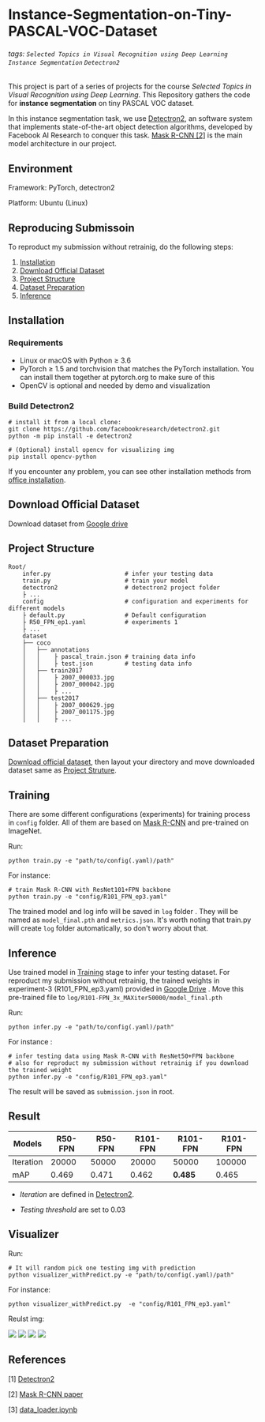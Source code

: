 # Instance-Segmentation-on-Tiny-PASCAL-VOC-Dataset

###### tags: `Selected Topics in Visual Recognition using Deep Learning` `Instance Segmentation` `Detectron2`

This project is part of a series of projects for the course *Selected Topics in Visual Recognition using Deep Learning*. This Repository gathers the code for **instance segmentation** on tiny PASCAL VOC dataset.

In this instance segmentation task, we use [Detectron2](https://github.com/facebookresearch/detectron2), an software system that implements state-of-the-art object detection algorithms, developed by Facebook AI Research to conquer this task. [Mask R-CNN [2]](https://arxiv.org/abs/1703.06870) is the main model architecture in our project.

## Environment

Framework: PyTorch, detectron2

Platform: Ubuntu (Linux)

## Reproducing Submissoin
To reproduct my submission without retrainig, do the following steps:

1. [Installation](#Installation)
2. [Download Official Dataset](#Download-Official-Dataset)
3. [Project Structure](#Project-Structure)
4. [Dataset Preparation](#Dataset-Preparation)
5. [Inference](#Inference)

## Installation
### Requirements
- Linux or macOS with Python ≥ 3.6
- PyTorch ≥ 1.5 and torchvision that matches the PyTorch installation. You can install them together at pytorch.org to make sure of this
- OpenCV is optional and needed by demo and visualization

### Build Detectron2
```
# install it from a local clone:
git clone https://github.com/facebookresearch/detectron2.git
python -m pip install -e detectron2

# (Optional) install opencv for visualizing img
pip install opencv-python
```

If you encounter any problem, you can see other installation methods from [office installation](https://github.com/facebookresearch/detectron2/blob/master/INSTALL.md).

## Download Official Dataset
Download dataset from [Google drive](https://drive.google.com/drive/folders/1fGg03EdBAxjFumGHHNhMrz2sMLLH04FK)

## Project Structure
```
Root/
    infer.py                     # infer your testing data
    train.py                     # train your model
    detectron2                   # detectron2 project folder
    ├ ...
    config                       # configuration and experiments for different models
    ├ default.py                 # Default configuration
    ├ R50_FPN_ep1.yaml           # experiments 1
    ├ ...
    dataset
    ├── coco
    │   ├── annotations         
    │   │    ├ pascal_train.json # training data info
    │   │    ├ test.json         # testing data info
    │   ├── train2017 
    │   │    ├ 2007_000033.jpg
    │   │    ├ 2007_000042.jpg
    │   │    ├ ...
    │   ├── test2017
    │   │    ├ 2007_000629.jpg
    │   │    ├ 2007_001175.jpg
    │   │    ├ ...
```

## Dataset Preparation
[Download official dataset](#Download-Official-Dataset), then layout your directory and move downloaded dataset same as [Project Struture](#Project-Structure).

## Training 
There are some different configurations (experiments) for training process in ```config``` folder. All of them are based on [Mask R-CNN](https://arxiv.org/abs/1703.06870) and pre-trained on ImageNet.

Run:
```
python train.py -e "path/to/config(.yaml)/path"
```

For instance:
```
# train Mask R-CNN with ResNet101+FPN backbone 
python train.py -e "config/R101_FPN_ep3.yaml" 
```

The trained model and log info will be saved in ```log``` folder . They will be named as ```model_final.pth``` and ```metrics.json```. It's worth noting that train.py will create ```log``` folder automatically, so don't worry about that.



## Inference
Use trained model in [Training](#Training) stage to infer your testing dataset. For reproduct my submission without retrainig, the trained weights in experiment-3 (R101_FPN_ep3.yaml) provided in [Google Drive](https://drive.google.com/drive/folders/1l-2uqU6gG2DAUhnBbYDACEgnpx5RvfA9?usp=sharing) . Move this pre-trained file to ```log/R101-FPN_3x_MAXiter50000/model_final.pth```

Run:
```
python infer.py -e "path/to/config(.yaml)/path"
```

For instance :

```
# infer testing data using Mask R-CNN with ResNet50+FPN backbone
# also for reproduct my submission without retrainig if you download the trained weight
python infer.py -e "config/R101_FPN_ep3.yaml"
```

The result will be saved as ```submission.json``` in root.

## Result

| Models   | R50-FPN| R50-FPN | R101-FPN | R101-FPN| R101-FPN|
| ------   | ------ | --------| -------- | --------| --------|
| Iteration| 20000  | 50000   | 20000    | 50000   | 100000  |
| mAP      | 0.469  | 0.471   | 0.462    | **0.485** | 0.465     |

- *Iteration* are defined in [Detectron2](https://github.com/facebookresearch/detectron2).

- *Testing threshold* are set to 0.03

## Visualizer 
Run:
```
# It will random pick one testing img with prediction 
python visualizer_withPredict.py -e "path/to/config(.yaml)/path"
```

For instance:
```
python visualizer_withPredict.py  -e "config/R101_FPN_ep3.yaml"   
```

Reulst img:

<img src="pred_result_img/pred_2008_000848.jpg" />
<img src="pred_result_img/pred_2009_002097.jpg" />
<img src="pred_result_img/pred_2010_004337.jpg" />
<img src="pred_result_img/pred_2008_003141.jpg" />

## References
[1] [Detectron2](https://github.com/facebookresearch/detectron2)

[2] [Mask R-CNN paper](https://arxiv.org/abs/1703.06870)

[3] [data_loader.ipynb](https://github.com/NCTU-VRDL/CS_IOC5008/blob/master/HW4/data_loader.ipynb)
